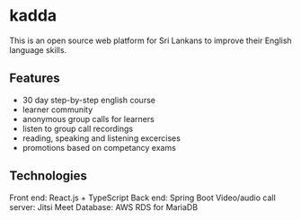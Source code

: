 # kadda

This is an open source web platform for Sri Lankans to improve their English language skills.  

## Features

- 30 day step-by-step english course
- learner community
- anonymous group calls for learners
- listen to group call recordings
- reading, speaking and listening excercises
- promotions based on competancy exams

## Technologies

Front end: React.js + TypeScript
Back end: Spring Boot
Video/audio call server: Jitsi Meet
Database: AWS RDS for MariaDB
